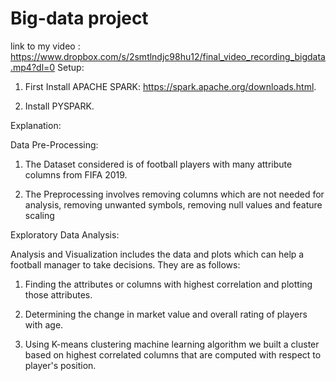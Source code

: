 # Big-data project

link to my video : https://www.dropbox.com/s/2smtlndjc98hu12/final_video_recording_bigdata.mp4?dl=0
Setup: 

1. First Install APACHE SPARK:  https://spark.apache.org/downloads.html.

2. Install PYSPARK.

Explanation: 

Data Pre-Processing:

1. The Dataset considered is of football players with many attribute columns from FIFA 2019. 

2. The Preprocessing involves removing columns which are not needed for analysis, removing unwanted symbols, removing null values and feature scaling


Exploratory Data Analysis:

Analysis and Visualization includes the data and plots which can help a football manager to take decisions. They are as follows:

1. Finding the attributes or columns with highest correlation and plotting those attributes.

2. Determining the change in market value and overall rating of players with age.

3. Using K-means clustering machine learning algorithm we built a cluster based on highest correlated columns that are computed with respect to player's position.


